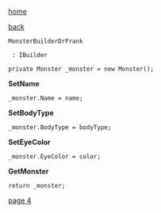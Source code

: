 [home](./page01.md)

[back](./page02.md)


```
MonsterBuilderDrFrank
```


```
 : IBuilder
```



```
private Monster _monster = new Monster();
```
**SetName**

```
_monster.Name = name;
```

**SetBodyType**

```
_monster.BodyType = bodyType;
```

**SetEyeColor**

```
_monster.EyeColor = color;
```

**GetMonster**

```
return _monster;
```


[page 4](./page04.md)
